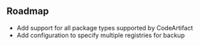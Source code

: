 ## Roadmap
- Add support for all package types supported by CodeArtifact
- Add configuration to specify multiple registries for backup